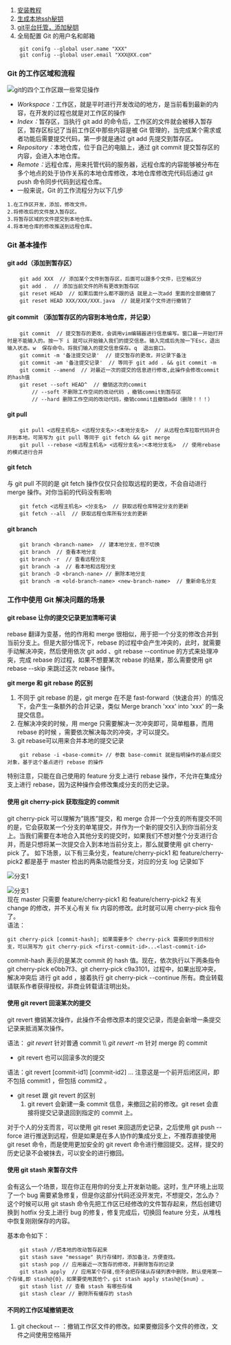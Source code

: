 <style>
    @import url('../index.css')
</style>
1. [安装教程](https://www.cnblogs.com/hdlan/p/14395189.html)   
2. [生成本地ssh秘钥](https://juejin.cn/post/6974184935804534815)
3. [git平台托管，添加秘钥](https://juejin.cn/post/6974184935804534815)
4. 全局配置 Git 的用户名和邮箱
```
    git conifg --global user.name "XXX"
    git config --global user.email "XXX@XX.com"
```
### Git 的工作区域和流程
![git的四个工作区跟一些常见操作](https://p3-juejin.byteimg.com/tos-cn-i-k3u1fbpfcp/ec7210655b4d4fc4afcd1466d9aa2343~tplv-k3u1fbpfcp-watermark.awebp)   
- <i class="danger">Workspace：</i>工作区，就是平时进行开发改动的地方，是当前看到最新的内容，在开发的过程也就是对工作区的操作
- <i class="danger">Index：</i>暂存区，当执行 git add 的命令后，工作区的文件就会被移入暂存区，暂存区标记了当前工作区中那些内容是被 Git 管理的，当完成某个需求或者功能后需要提交代码，第一步就是通过 git add 先提交到暂存区。
- <i class="danger">Repository：</i>本地仓库，位于自己的电脑上，通过 git commit 提交暂存区的内容，会进入本地仓库。
- <i class="danger">Remote：</i>远程仓库，用来托管代码的服务器，远程仓库的内容能够被分布在多个地点的处于协作关系的本地仓库修改，本地仓库修改完代码后通过 git push 命令同步代码到远程仓库。
- 一般来说，Git 的工作流程分为以下几步
<div class="bg">

    1.在工作区开发，添加，修改文件。
    2.将修改后的文件放入暂存区。
    3.将暂存区域的文件提交到本地仓库。
    4.将本地仓库的修改推送到远程仓库。
</div>

### Git 基本操作
#### git add（添加到暂存区）
```
    git add XXX  // 添加某个文件到暂存区，后面可以跟多个文件，已空格区分
    git add .  // 添加当前文件的所有更改到暂存区
    git reset HEAD  // 如果后面什么都不跟的话 就是上一次add 里面的全部撤销了 
    git reset HEAD XXX/XXX/XXX.java  // 就是对某个文件进行撤销了
```
#### git commit （添加暂存区的内容到本地仓库，并记录）
````
    git commit  // 提交暂存的更改，会调用vim编辑器进行信息编写。窗口最一开始打开时是不能输入的。按一下 i 就可以开始输入我们的提交信息。输入完成后先按一下Esc，退出输入状态。w  保存命令。将我们输入的提交信息保存。q  退出窗口。
    git commit -m '备注提交记录'  // 提交暂存的更改，并记录下备注
    git commit -am '备注提交记录'  // 等同于 git add . && git commit -m
    git commit --amend  // 对最近一次的提交的信息进行修改,此操作会修改commit的hash值
    git reset --soft HEAD^  // 撤销这次的commit
        // --soft 不删除工作空间的改动代码 ，撤销commit到暂存区
        // --hard 删除工作空间的改动代码，撤销commit且撤销add（删除！！！）
````
#### git pull
```
    git pull <远程主机名> <远程分支名>:<本地分支名>  // 从远程仓库拉取代码并合并到本地，可简写为 git pull 等同于 git fetch && git merge 
    git pull --rebase <远程主机名> <远程分支名>:<本地分支名>  // 使用rebase的模式进行合并
```
#### git fetch
与 git pull 不同的是 git fetch 操作仅仅只会拉取远程的更改，不会自动进行 merge 操作。对你当前的代码没有影响
```
    git fetch <远程主机名> <分支名>  // 获取远程仓库特定分支的更新
    git fetch --all  // 获取远程仓库所有分支的更新
```
#### git branch
```
    git branch <branch-name>  // 建本地分支，但不切换
    git branch  // 查看本地分支
    git branch -r  // 查看远程分支
    git branch -a  // 看本地和远程分支
    git branch -D <branch-nane> // 删除本地分支
    git branch -m <old-branch-name> <new-branch-name>  // 重新命名分支
```
### 工作中使用 Git 解决问题的场景
#### git rebase 让你的提交记录更加清晰可读
<p class="bg">rebase 翻译为变基，他的作用和 merge 很相似，用于把一个分支的修改合并到当前分支上。但是大部分情况下，rebase 的过程中会产生冲突的，此时，就需要手动解决冲突，然后使用依次 git add  、git rebase --continue  的方式来处理冲突，完成 rebase 的过程，如果不想要某次 rebase 的结果，那么需要使用 git rebase --skip  来跳过这次 rebase 操作。</p>

**git merge 和 git rebase 的区别**
1. 不同于 git rebase 的是，git merge 在不是 fast-forward（快速合并）的情况下，会产生一条额外的合并记录，类似 Merge branch 'xxx' into 'xxx' 的一条提交信息。
2. 在解决冲突的时候，用 merge 只需要解决一次冲突即可，简单粗暴，而用 rebase 的时候 ，需要依次解决每次的冲突，才可以提交。
3. git rebase可以用来合并本地的提交记录
```
    git rebase -i <base-commit> // 参数 base-commit 就是指明操作的基点提交对象，基于这个基点进行 rebase 的操作
```
<p class="bg">特别注意，只能在自己使用的 feature 分支上进行 rebase 操作，不允许在集成分支上进行 rebase，因为这种操作会修改集成分支的历史记录。</p>


#### 使用 git cherry-pick 获取指定的 commit
<p class="bg">git cherry-pick 可以理解为”挑拣”提交，和 merge 合并一个分支的所有提交不同的是，它会获取某一个分支的单笔提交，并作为一个新的提交引入到你当前分支上。当我们需要在本地合入其他分支的提交时，如果我们不想对整个分支进行合并，而是只想将某一次提交合入到本地当前分支上，那么就要使用 git cherry-pick 了。
如下场景，以下有三条分支，feature/cherry-pick1 和 feature/cherry-pick2 都是基于 master 检出的两条功能性分支，对应的分支 log 记录如下</p>

![分支1](https://p3-juejin.byteimg.com/tos-cn-i-k3u1fbpfcp/66e205eb421841bfa476167e6fd7c581~tplv-k3u1fbpfcp-watermark.awebp)

![分支1](https://p3-juejin.byteimg.com/tos-cn-i-k3u1fbpfcp/c5743a18a0c24b3aa085db3d7a620742~tplv-k3u1fbpfcp-watermark.awebp)   
现在 master 只需要 feature/cherry-pick1 和 feature/cherry-pick2 有关 change 的修改，并不关心有关 fix 内容的修改。此时就可以用 cherry-pick 指令了。    
语法： 
```
git cherry-pick [commit-hash]; 如果需要多个 cherry-pick 需要同步到目标分支，可以简写为 git cherry-pick <first-commit-id>...<last-commit-id>
```
<p class="bg">commit-hash 表示的是某次 commit 的 hash 值。现在，依次执行以下两条指令 git cherry-pick e0bb7f3、git cherry-pick c9a3101，过程中，如果出现冲突，解决冲突后 进行 git add ，接着执行 git cherry-pick --continue
所有。商业转载请联系作者获得授权，非商业转载请注明出处。</p>   


#### 使用 git revert 回滚某次的提交
<p class="bg">git revert 撤销某次操作，此操作不会修改原本的提交记录，而是会新增一条提交记录来抵消某次操作。</p>    
语法： <i class="danger">git revert <commit-id> </i>针对普通 commit \\ <i class="danger">git revert <commit-id> -m </i>针对 merge 的 commit

- git revert 也可以回滚多次的提交
<p class="bg">语法：git revert [commit-id1] [commit-id2] ... 注意这是一个前开后闭区间，即不包括 commit1 ，但包括 commit2 。</p>

- git reset 跟 git revert 的区别
  1. git revert 会新建一条 commit 信息，来撤回之前的修改。git reset 会直接将提交记录退回到指定的 commit 上。
<p class="bg">对于个人的分支而言，可以使用 git reset 来回退历史记录，之后使用 git push --force 进行推送到远程，但是如果是在多人协作的集成分支上，不推荐直接使用 git reset 命令，而是使用更加安全的 git revert 命令进行撤回提交。这样，提交的历史记录不会被抹去，可以安全的进行撤回。</p>

#### 使用 git stash 来暂存文件
<p class="bg">会有这么一个场景，现在你正在用你的分支上开发新功能。这时，生产环境上出现了一个 bug 需要紧急修复，但是你这部分代码还没开发完，不想提交，怎么办？这个时候可以用 git stash 命令先把工作区已经修改的文件暂存起来，然后创建切换到 hotfix 分支上进行 bug 的修复，修复完成后，切换回 feature 分支，从堆栈中恢复刚刚保存的内容。
</p>

基本命令如下：
```
    git stash //把本地的改动暂存起来
    git stash save "message" 执行存储时，添加备注，方便查找。
    git stash pop // 应用最近一次暂存的修改，并删除暂存的记录
    git stash apply  // 应用某个存储,但不会把存储从存储列表中删除，默认使用第一个存储,即 stash@{0}，如果要使用其他个，git stash apply stash@{$num} 。
    git stash list // 查看 stash 有哪些存储
    git stash clear // 删除所有缓存的 stash
```

#### 不同的工作区域撤销更改
1. git checkout -- <filename>：撤销工作区文件的修改。如果要撤回多个文件的修改，文件之间使用空格隔开